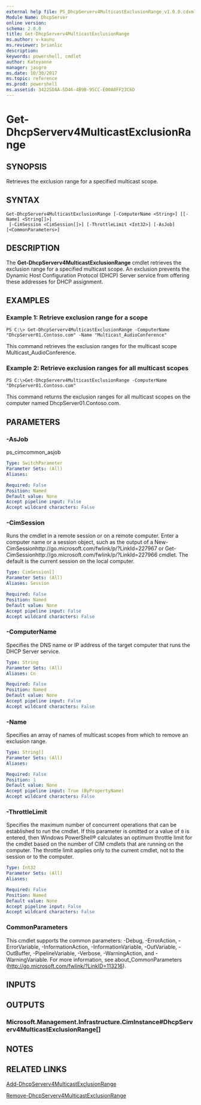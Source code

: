```yaml
---
external help file: PS_DhcpServerv4MulticastExclusionRange_v1.0.0.cdxml-help.xml
Module Name: DhcpServer
online version: 
schema: 2.0.0
title: Get-DhcpServerv4MulticastExclusionRange
ms.author: v-kaunu
ms.reviewer: brianlic
description: 
keywords: powershell, cmdlet
author: Kateyanne
manager: jasgro
ms.date: 10/30/2017
ms.topic: reference
ms.prod: powershell
ms.assetid: 34225DAA-5D46-4B9B-95CC-E00A0FF23C6D
---
```


# Get-DhcpServerv4MulticastExclusionRange

## SYNOPSIS
Retrieves the exclusion range for a specified multicast scope.

## SYNTAX

```
Get-DhcpServerv4MulticastExclusionRange [-ComputerName <String>] [[-Name] <String[]>]
 [-CimSession <CimSession[]>] [-ThrottleLimit <Int32>] [-AsJob] [<CommonParameters>]
```

## DESCRIPTION
The **Get-DhcpServerv4MulticastExclusionRange** cmdlet retrieves the exclusion range for a specified multicast scope.
An exclusion prevents the Dynamic Host Configuration Protocol (DHCP) Server service from offering these addresses for DHCP assignment.

## EXAMPLES

### Example 1: Retrieve exclusion range for a scope
```
PS C:\> Get-DhcpServerv4MulticastExclusionRange -ComputerName "DhcpServer01.Contoso.com" -Name "Multicast_AudioConference"
```

This command retrieves the exclusion ranges for the multicast scope Multicast_AudioConference.

### Example 2: Retrieve exclusion ranges for all multicast scopes
```
PS C:\>Get-DhcpServerv4MulticastExclusionRange -ComputerName "DhcpServer01.Contoso.com"
```

This command returns the exclusion ranges for all multicast scopes on the computer named DhcpServer01.Contoso.com.

## PARAMETERS

### -AsJob
ps_cimcommon_asjob

```yaml
Type: SwitchParameter
Parameter Sets: (All)
Aliases: 

Required: False
Position: Named
Default value: None
Accept pipeline input: False
Accept wildcard characters: False
```

### -CimSession
Runs the cmdlet in a remote session or on a remote computer.
Enter a computer name or a session object, such as the output of a New-CimSessionhttp://go.microsoft.com/fwlink/p/?LinkId=227967 or Get-CimSessionhttp://go.microsoft.com/fwlink/p/?LinkId=227966 cmdlet.
The default is the current session on the local computer.

```yaml
Type: CimSession[]
Parameter Sets: (All)
Aliases: Session

Required: False
Position: Named
Default value: None
Accept pipeline input: False
Accept wildcard characters: False
```

### -ComputerName
Specifies the DNS name or IP address of the target computer that runs the DHCP Server service.

```yaml
Type: String
Parameter Sets: (All)
Aliases: Cn

Required: False
Position: Named
Default value: None
Accept pipeline input: False
Accept wildcard characters: False
```

### -Name
Specifies an array of names of multicast scopes from which to remove an exclusion range.

```yaml
Type: String[]
Parameter Sets: (All)
Aliases: 

Required: False
Position: 1
Default value: None
Accept pipeline input: True (ByPropertyName)
Accept wildcard characters: False
```

### -ThrottleLimit
Specifies the maximum number of concurrent operations that can be established to run the cmdlet.
If this parameter is omitted or a value of `0` is entered, then Windows PowerShell® calculates an optimum throttle limit for the cmdlet based on the number of CIM cmdlets that are running on the computer.
The throttle limit applies only to the current cmdlet, not to the session or to the computer.

```yaml
Type: Int32
Parameter Sets: (All)
Aliases: 

Required: False
Position: Named
Default value: None
Accept pipeline input: False
Accept wildcard characters: False
```

### CommonParameters
This cmdlet supports the common parameters: -Debug, -ErrorAction, -ErrorVariable, -InformationAction, -InformationVariable, -OutVariable, -OutBuffer, -PipelineVariable, -Verbose, -WarningAction, and -WarningVariable. For more information, see about_CommonParameters (http://go.microsoft.com/fwlink/?LinkID=113216).

## INPUTS

## OUTPUTS

### Microsoft.Management.Infrastructure.CimInstance#DhcpServerv4MulticastExclusionRange[]

## NOTES

## RELATED LINKS

[Add-DhcpServerv4MulticastExclusionRange](./Add-DhcpServerv4MulticastExclusionRange.md)

[Remove-DhcpServerv4MulticastExclusionRange](./Remove-DhcpServerv4MulticastExclusionRange.md)

